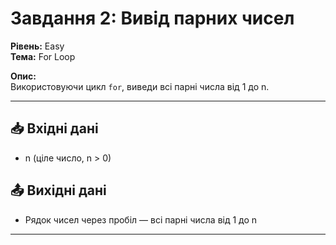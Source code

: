 # Завдання 2: Вивід парних чисел

**Рівень:** Easy  
**Тема:** For Loop  

**Опис:**  
Використовуючи цикл `for`, виведи всі парні числа від 1 до n.

---

## 📥 Вхідні дані
- n (ціле число, n > 0)

## 📤 Вихідні дані
- Рядок чисел через пробіл — всі парні числа від 1 до n

---